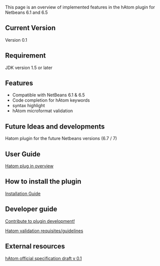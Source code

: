 This page is an overview of implemented features in the hAtom plugin for Netbeans 6.1 and 6.5

## Current Version ##
Version 0.1

## Requirement ##

JDK version 1.5 or later

## Features ##

  * Compatible with NetBeans 6.1 & 6.5
  * Code completion for hAtom keywords
  * syntax highlight
  * hAtom microformat validation

## Future Ideas and developments ##
Hatom plugin for the future Netbeans versions (6.7 / 7)

## User Guide ##
[Hatom plug in overview](http://code.google.com/p/netbeans-hatom-plugin/wiki/netbeans_plugin_overview)

## How to install the plugin ##
[Installation Guide](http://code.google.com/p/netbeans-hatom-plugin/wiki/plugin_installation)

## Developer guide ##
[Contribute to plugin development!](http://code.google.com/p/netbeans-hatom-plugin/wiki/developer_guide)

[Hatom validation requisites/guidelines](http://code.google.com/p/netbeans-hatom-plugin/wiki/hatom_validation_guidelines)

## External resources ##
[hAtom official specification draft v 0.1](http://microformats.org/wiki/hatom)

![![](http://netbeans-hatom-plugin.googlecode.com/svn/wiki/images/logoPN.jpg)](http://netbeans-hatom-plugin.googlecode.com/svn/wiki/images/logoPN.jpg)
